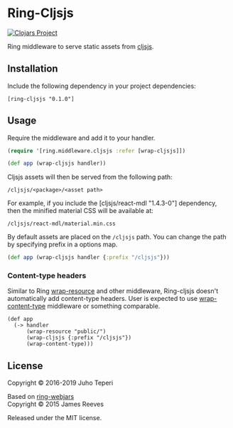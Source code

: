 # Ring-Cljsjs

[![Clojars Project](https://img.shields.io/clojars/v/ring-cljsjs.svg)](https://clojars.org/ring-cljsjs)

Ring middleware to serve static assets from [cljsjs][].

[cljsjs]: http://www.webjars.org/

## Installation

Include the following dependency in your project dependencies:

```
[ring-cljsjs "0.1.0"]
```

## Usage

Require the middleware and add it to your handler.

```clj
(require '[ring.middleware.cljsjs :refer [wrap-cljsjs]])

(def app (wrap-cljsjs handler))
```

Cljsjs assets will then be served from the following path:

```
/cljsjs/<package>/<asset path>
```

For example, if you include the [cljsjs/react-mdl "1.4.3-0"] dependency, then the minified material CSS will be available at:

```
/cljsjs/react-mdl/material.min.css
```

By default assets are placed on the `/cljsjs` path. You can change
the path by specifying prefix in a options map.

```clj
(def app (wrap-cljsjs handler {:prefix "/cljsjs"}))
```

### Content-type headers

Similar to Ring [wrap-resource](https://ring-clojure.github.io/ring/ring.middleware.resource.html)
and other middleware, Ring-cljsjs doesn't automatically add content-type headers.
User is expected to use [wrap-content-type](https://ring-clojure.github.io/ring/ring.middleware.content-type.html)
middleware or something comparable.

```
(def app
  (-> handler
      (wrap-resource "public/")
      (wrap-cljsjs {:prefix "/cljsjs"})
      (wrap-content-type)))
```

## License

Copyright © 2016-2019 Juho Teperi

Based on [ring-webjars](https://github.com/weavejester/ring-webjars)<br>
Copyright © 2015 James Reeves

Released under the MIT license.
